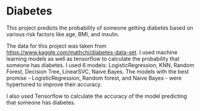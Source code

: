 # Diabetes

This project predicts the probability of someone getting diabetes based on various risk factors like age, BMI, and insulin.

The data for this project was taken from https://www.kaggle.com/mathchi/diabetes-data-set. I used machine learning models as well as tensorflow to calculate the probability that someone has diabetes. I used 6 models: LogisticRegression, KNN, Random Forest, Decision Tree, LinearSVC, Naive Bayes. The models with the best promise - LogisticRegression, Random forest, and Naive Bayes - were hypertuned to improve their accuracy.

I also used Tensorflow to calculate the accuracy of the model predicting that someone has diabetes.
